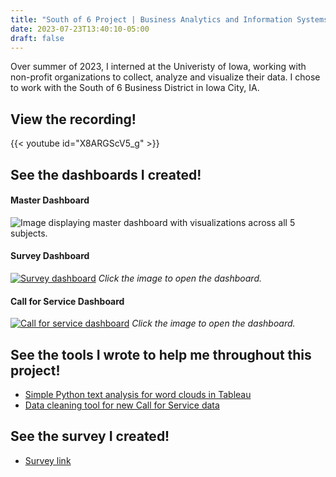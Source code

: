 ```yaml
---
title: "South of 6 Project | Business Analytics and Information Systems Internship"
date: 2023-07-23T13:40:10-05:00
draft: false
---
```


Over summer of 2023, I interned at the Univeristy of Iowa, working with non-profit organizations to collect, analyze and visualize their data. I chose to work with the South of 6 Business District in Iowa City, IA.

## View the recording!

{{< youtube id="X8ARGScV5_g" >}}

## See the dashboards I created!

#### Master Dashboard
![Image displaying master dashboard with visualizations across all 5 subjects.](master-dashboard.png)

#### Survey Dashboard
[![Survey dashboard](survey.png)](https://public.tableau.com/views/Southof6BusinessImpactSurvey/Dashboard1?:language=en-US&publish=yes&:display_count=n&:origin=viz_share_link)
*Click the image to open the dashboard.*

#### Call for Service Dashboard
[![Call for service dashboard](call-for-service.png)](https://public.tableau.com/app/profile/alexander.leitzke/viz/Southof6CallforService/CallforServiceDashboard)
*Click the image to open the dashboard.*

## See the tools I wrote to help me throughout this project!

* [Simple Python text analysis for word clouds in Tableau](https://github.com/ajleitzke/So6-Survey-Text-Analysis)
* [Data cleaning tool for new Call for Service data](https://github.com/ajleitzke/So6DataClean)

## See the survey I created!
* [Survey link](https://drive.google.com/file/d/15ikaZzSTloRnV_5X1pkX1M5n13Nlr82r/view?usp=sharing)
